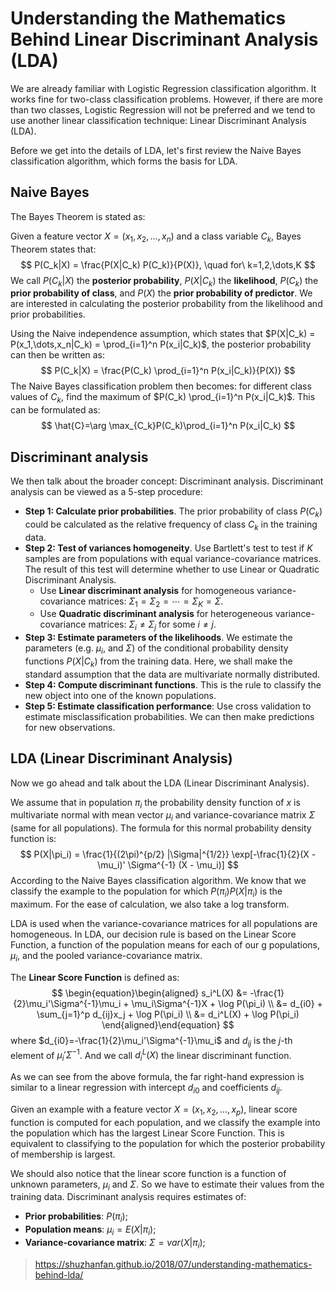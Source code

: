 # Understanding the Mathematics Behind Linear Discriminant Analysis (LDA)

We are already familiar with Logistic Regression classification algorithm. It works fine for two-class classification problems. However, if there are more than two classes, Logistic Regression will not be preferred and we tend to use another linear classification technique: Linear Discriminant Analysis (LDA).

Before we get into the details of LDA, let's first review the Naive Bayes classification algorithm, which forms the basis for LDA.

## Naive Bayes

The Bayes Theorem is stated as:

Given a feature vector $X = (x_1, x_2, \dots, x_n)$ and a class variable $C_k$, Bayes Theorem states that:
$$
P(C_k|X) = \frac{P(X|C_k) P(C_k)}{P(X)}, \quad for\ k=1,2,\dots,K
$$
We call $P(C_k|X)$ the **posterior probability**, $P(X|C_k)$ the **likelihood**, $P(C_k)$ the **prior probability of class**, and $P(X)$ the **prior probability of predictor**. We are interested in calculating the posterior probability from the likelihood and prior probabilities.

Using the Naive independence assumption, which states that $P(X|C_k) = P(x_1,\dots,x_n|C_k) = \prod_{i=1}^n P(x_i|C_k)$, the posterior probability can then be written as:
$$
P(C_k|X) = \frac{P(C_k) \prod_{i=1}^n P(x_i|C_k)}{P(X)}
$$
The Naive Bayes classification problem then becomes: for different class values of $C_k$, find the maximum of $P(C_k) \prod_{i=1}^n P(x_i|C_k)$. This can be formulated as:
$$
\hat{C}=\arg \max_{C_k}P(C_k)\prod_{i=1}^n P(x_i|C_k)
$$

## Discriminant analysis

We then talk about the broader concept: Discriminant analysis. Discriminant analysis can be viewed as a 5-step procedure:

- **Step 1: Calculate prior probabilities**. The prior probability of class $P(C_k)$ could be calculated as the relative frequency of class $C_k$ in the training data.
- **Step 2: Test of variances homogeneity**. Use Bartlett's test to test if $K$ samples are from populations with equal variance-covariance matrices. The result of this test will determine whether to use Linear or Quadratic Discriminant Analysis.
    - Use **Linear discriminant analysis** for homogeneous variance-covariance matrices: $\Sigma_1 = \Sigma_2 = \cdots = \Sigma_K = \Sigma$.
    - Use **Quadratic discriminant analysis** for heterogeneous variance-covariance matrices: $\Sigma_i \neq \Sigma_j$ for some $i \neq j$.
- **Step 3: Estimate parameters of the likelihoods**. We estimate the parameters (e.g. $\mu_i$, and $\Sigma$) of the conditional probability density functions $P(X|C_k)$ from the training data. Here, we shall make the standard assumption that the data are multivariate normally distributed.
- **Step 4: Compute discriminant functions**. This is the rule to classify the new object into one of the known populations.
- **Step 5: Estimate classification performance**: Use cross validation to estimate misclassification probabilities. We can then make predictions for new observations.

## LDA (Linear Discriminant Analysis)

Now we go ahead and talk about the LDA (Linear Discriminant Analysis).

We assume that in population $\pi_i$ the probability density function of $x$ is multivariate normal with mean vector $\mu_i$ and variance-covariance matrix $\Sigma$ (same for all populations). The formula for this normal probability density function is:
$$
P(X|\pi_i) = \frac{1}{(2\pi)^{p/2} |\Sigma|^{1/2}} \exp[-\frac{1}{2}(X - \mu_i)' \Sigma^{-1} (X - \mu_i)]
$$
According to the Naive Bayes classification algorithm. We know that we classify the example to the population for which $P(\pi_i) P(X|\pi_i)$ is the maximum. For the ease of calculation, we also take a log transform.

LDA is used when the variance-covariance matrices for all populations are homogeneous. In LDA, our decision rule is based on the Linear Score Function, a function of the population means for each of our g populations, $\mu_i$, and the pooled variance-covariance matrix.

The **Linear Score Function** is defined as:
$$
\begin{equation}\begin{aligned}
s_i^L(X) &= -\frac{1}{2}\mu_i'\Sigma^{-1}\mu_i + \mu_i\Sigma^{-1}X + \log P(\pi_i) \\
&= d_{i0} + \sum_{j=1}^p d_{ij}x_j + \log P(\pi_i) \\
&= d_i^L(X) + \log P(\pi_i)
\end{aligned}\end{equation}
$$
where $d_{i0}=-\frac{1}{2}\mu_i'\Sigma^{-1}\mu_i$ and $d_{ij}$ is the $j$-th element of $\mu_i'\Sigma^{-1}$. And we call $d_i^L(X)$ the linear discriminant function.

As we can see from the above formula, the far right-hand expression is similar to a linear regression with intercept $d_{i0}$ and coefficients $d_{ij}$.

Given an example with a feature vector $X = (x_1, x_2, \dots, x_p)$, linear score function is computed for each population, and we classify the example into the population which has the largest Linear Score Function. This is equivalent to classifying to the population for which the posterior probability of membership is largest.

We should also notice that the linear score function is a function of unknown parameters, $\mu_i$ and $\Sigma$. So we have to estimate their values from the training data. Discriminant analysis requires estimates of:

- **Prior probabilities**: $P(\pi_i)$;
- **Population means**: $\mu_i = E(X|\pi_i)$;
- **Variance-covariance matrix**: $\Sigma = var(X|\pi_i)$;

> https://shuzhanfan.github.io/2018/07/understanding-mathematics-behind-lda/